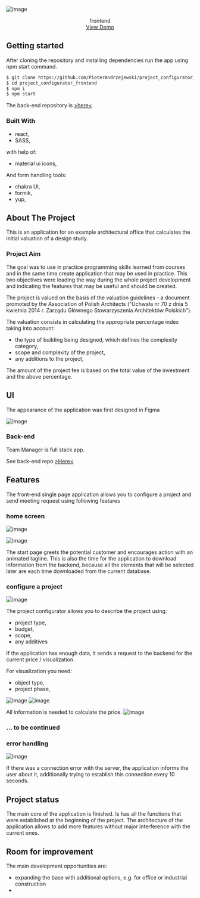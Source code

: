 <!-- PROJECT LOGO -->
<p align="center">


  
  ![image](https://user-images.githubusercontent.com/109315248/216972417-aa75a92f-8e6e-4c6b-8435-4f1871f1e1c0.png)

</p>

  <p align="center">
    frontend
    <br />
  <a href="https://projectconfigurator.pioterandrzejew.repl.co/">View Demo</a>
  </p>
</div>

## Getting started

After cloning the repository and installing dependencies run the app using npm start command. 

  ```sh
  $ git clone https://github.com/PioterAndrzejewski/project_configurator_frontend.git
  $ cd project_configurator_frontend
  $ npm i
  $ npm start
  ```

The back-end repository is [>here<](https://github.com/PioterAndrzejewski/project_configurator_backend)

### Built With

- react,
- SASS,

with help of:
- material ui icons,

And form handling tools:
- chakra UI,
- formik,
- yup,

## About The Project

This is an application for an example architectural office that calculates the initial valuation of a design study.

### Project Aim

The goal was to use in practice programming skills learned from courses and in the same time create application that may be used in practice. This two objectives were leading the way during the whole project development and indicating the features that may be useful and should be created.

The project is valued on the basis of the valuation guidelines - a document promoted by the Association of Polish Architects ("Uchwała nr 70 z dnia 5 kwietnia 2014 r.
Zarządu Głównego Stowarzyszenia Architektów Polskich").

The valuation consists in calculating the appropriate percentage index taking into account:
- the type of building being designed, which defines the complexity category,
- scope and complexity of the project,
- any additions to the project,

The amount of the project fee is based on the total value of the investment and the above percentage.

## UI

The appearance of the application was first designed in Figma

![image](https://user-images.githubusercontent.com/109315248/216726218-f4f0b290-80fb-4453-9d15-9d5a84bfeb3a.png)


### Back-end

Team Manager is full stack app. 

See back-end repo [>Here<](https://github.com/PioterAndrzejewski/project_configurator_backend)

    
 ## Features
 
The front-end single page application allows you to configure a project and send meeting request using following features

 ### home screen

![image](https://user-images.githubusercontent.com/109315248/216977895-b61c3a5b-922e-4da6-9050-9201e8b75b30.png)

![image](https://user-images.githubusercontent.com/109315248/216977929-e7ab9e05-5cb4-42a2-a43c-b3c8d9904e5f.png)

The start page greets the potential customer and encourages action with an animated tagline.
This is also the time for the application to download information from the backend, because all the elements that will be selected later are each time downloaded from the current database. 
 
  ### configure a project
 
![image](https://user-images.githubusercontent.com/109315248/216982963-d0b74753-64ae-49f6-8911-b3205c60fa0e.png)
 
The project configurator allows you to describe the project using:
  - project type,
- budget,
- scope,
- any additives

If the application has enough data, it sends a request to the backend for the current price / visualization.

For visualization you need:
- object type,
- project phase,

![image](https://user-images.githubusercontent.com/109315248/216983955-e2162ee3-e868-4837-8313-223c4b00547b.png)
![image](https://user-images.githubusercontent.com/109315248/216984011-058f7ed1-5ad3-4357-9cf7-2bdcfe8338fd.png)



All information is needed to calculate the price.
![image](https://user-images.githubusercontent.com/109315248/216984108-9a4536a0-c5e5-417f-866a-c7880b7030de.png)


 


  ### ... to be continued
  



### error handling

![image](https://user-images.githubusercontent.com/109315248/216979719-a5ff4c61-6897-43ff-9031-1f4d494729b4.png)

If there was a connection error with the server, the application informs the user about it, additionally trying to establish this connection every 10 seconds.

 ## Project status
 
 The main core of the application is finished. Is has all the functions that were established at the beginning of the project. The architecture of the application allows to add more features without major interference with the current ones.

## Room for improvement

The main development opportunities are:

- expanding the base with additional options, e.g. for office or industrial construction
- 

